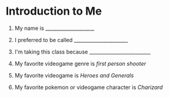 # Introduction to Me

1. My name is ____________________

1. I preferred to be called ______________________

1. I'm taking this class because _________________________

1. My favorite videogame genre is *first person shooter*

1. My favorite videogame is *Heroes and Generals*

1. My favorite pokemon or videogame character is *Charizard*
